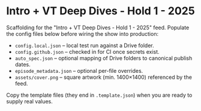 # Intro + VT Deep Dives - Hold 1 - 2025

Scaffolding for the "Intro + VT Deep Dives - Hold 1 - 2025" feed. Populate the config files below before wiring the show into production:

- `config.local.json` – local test run against a Drive folder.
- `config.github.json` – checked in for CI once secrets exist.
- `auto_spec.json` – optional mapping of Drive folders to canonical publish dates.
- `episode_metadata.json` – optional per-file overrides.
- `assets/cover.png` – square artwork (min. 1400×1400) referenced by the feed.

Copy the template files (they end in `.template.json`) when you are ready to supply real values.
